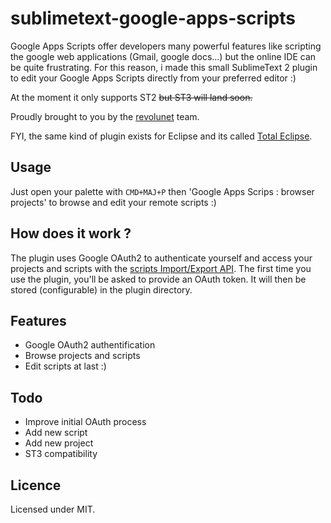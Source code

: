 # sublimetext-google-apps-scripts

Google Apps Scripts offer developers many powerful features like scripting the google web applications (Gmail, google docs...) but the online IDE can be quite frustrating. For this reason, i made this small SublimeText 2 plugin to edit your Google Apps Scripts directly from your preferred editor :)

At the moment it only supports ST2 ~~but ST3 will land soon.~~

Proudly brought to you by the [revolunet][1] team.

FYI, the same kind of plugin exists for Eclipse and its called [Total Eclipse][2].

## Usage

Just open your palette with `CMD+MAJ+P` then 'Google Apps Scrips : browser projects' to browse and edit your remote scripts :)

## How does it work ?

The plugin uses Google OAuth2 to authenticate yourself and access your projects and scripts with the [scripts Import/Export API][0]. The first time you use the plugin, you'll be asked to provide an OAuth token. It will then be stored (configurable) in the plugin directory.


## Features

 - Google OAuth2 authentification
 - Browse projects and scripts
 - Edit scripts at last :)

## Todo

 - Improve initial OAuth process
 - Add new script
 - Add new project
 - ST3 compatibility

## Licence

Licensed under MIT.

 [0]: https://developers.google.com/apps-script/import-export
 [1]: https://github.com/revolunet
 [2]: http://googledevelopers.blogspot.fr/2013/10/total-eclipse-of-apps-script.html
